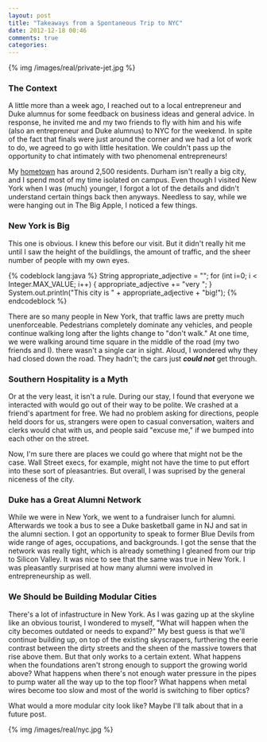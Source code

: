 ```yaml
---
layout: post
title: "Takeaways from a Spontaneous Trip to NYC"
date: 2012-12-18 00:46
comments: true
categories: 
---
```


{% img /images/real/private-jet.jpg %}

### The Context

A little more than a week ago, I reached out to a local entrepreneur and Duke alumnus for some feedback on 
business ideas and general advice. In response, he invited me and my two friends to fly with him and
his wife (also an entrepreneur and Duke alumnus) to NYC for the weekend. In spite of the fact that finals
were just around the corner and we had a lot of work to do, we agreed to go with little hesitation. We
couldn't pass up the opportunity to chat intimately with two phenomenal entrepreneurs!

My [hometown](http://en.wikipedia.org/wiki/Sneads_Ferry,_North_Carolina)
has around 2,500 residents. Durham isn't really a big city, and I spend most of my
time isolated on campus. Even though I visited New York when I was (much) younger, I forgot a
lot of the details and didn't understand certain things back then anyways. Needless to say, while we were
hanging out in The Big Apple, I noticed a few things.

### New York is Big

This one is obvious. I knew this before our visit. But it didn't really hit me until I saw the height of
the buildlings, the amount of traffic, and the sheer number of people with my own eyes.

{% codeblock lang:java %}
String appropriate_adjective = "";
for (int i=0; i < Integer.MAX_VALUE; i++) {
	appropriate_adjective += "very ";
}
System.out.println("This city is " + appropriate_adjective + "big!");
{% endcodeblock %}

There are so many people in New York, that traffic laws are pretty much unenforceable. Pedestrians
completely dominate any vehicles, and people continue walking long after the lights change to
"don't walk." At one time, we were walking around time square in the middle of the road (my two
friends and I). there wasn't a single car in sight. Aloud, I wondered why they
had closed down the road. They hadn't; the cars just ***could not*** get through.

### Southern Hospitality is a Myth

Or at the very least, it isn't a rule. During our stay, I
found that everyone we interacted with would go out of their way to be polite. We crashed at a
friend's apartment for free. We had no
problem asking for directions, people held doors for us, strangers were open to casual
conversation, waiters and clerks would chat with us, and people said "excuse me," if we bumped
into each other on the street.

Now, I'm sure there are places we could go where that might not
be the case. Wall Street execs, for example, might not have the time to put effort into these
sort of pleasantries. But overall, I was suprised by the general niceness of the city.

### Duke has a Great Alumni Network

While we were in New York, we went to a fundraiser lunch for alumni. Afterwards we took a bus to
see a Duke basketball game in NJ and sat in the alumni section. I got an opportunity to speak to
former Blue Devils from wide range of ages, occupations, and backgrounds. I got the sense that
the network was really tight, which is already something I gleaned from our trip to Silicon
Valley. It was nice to see that the same was true in New York. I was pleasantly surprised at how
many alumni were involved in entrepreneurship as well.

### We Should be Building Modular Cities

There's a lot of infastructure in New York. As I was gazing up at the skyline like an obvious
tourist, I wondered to myself, "What will happen when the city becomes outdated or needs to
expand?" My best guess is that we'll continue building up, on top of the existing skyscrapers,
furthering the eerie contrast between the dirty streets and the sheen of the massive towers
that rise above them. But that only works to a certain extent. What happens when the foundations
aren't strong enough to support the growing world above? What happens when there's not enough
water pressure in the pipes to pump water all the way up to the top floor? What happens when
metal wires become too slow and most of the world is switching to fiber optics?

What would a more modular city look like? Maybe I'll talk about that in a future post.

{% img /images/real/nyc.jpg %} 
